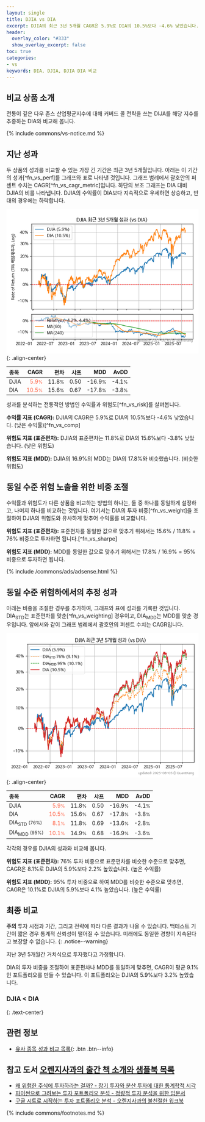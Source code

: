 ```yaml
---
layout: single
title: DJIA vs DIA
excerpt: DJIA의 최근 3년 5개월 CAGR은 5.9%로 DIA의 10.5%보다 -4.6% 낮았습니다.
header:
  overlay_color: "#333"
  show_overlay_excerpt: false
toc: true
categories:
- vs
keywords: DIA, DJIA, DJIA DIA 비교
---
```


## 비교 상품 소개


전통이 깊은 다우 존스 산업평균지수에 대해 커버드 콜 전략을 쓰는 DIJA를 해당 지수를 추종하는 DIA와 비교해 봅니다.



{% include commons/vs-notice.md %}

## 지난 성과

두 상품의 성과를 비교할 수 있는 가장 긴 기간은 최근 3년 5개월입니다. 아래는 이 기간의 성과[^fn_vs_perf]를 그래프와 표로 나타낸 것입니다.
그래프 범례에서 괄호안의 퍼센트 수치는 CAGR[^fn_vs_cagr_metric]입니다.
하단의 보조 그래프는 DIA 대비 DJIA의 비를 나타냅니다.
DJIA의 수익률이 DIA보다 지속적으로 우세하면 상승하고, 반대의 경우에는 하락합니다.

![DJIA](/vs/images/djia-vs-dia_dual.png){: .align-center}

| **종목** | **CAGR** | **편차** | **샤프** | **MDD** | **AvDD** |
| :------------ | ------: | -----------: | -------: | ------: | -------: |
| DJIA | <span style="color: tomato">5.9<small>%</small></span> | 11.8<small>%</small> | 0.50 | -16.9<small>%</small> | -4.1<small>%</small> |
| DIA | <span style="color: tomato">10.5<small>%</small></span> | 15.6<small>%</small> | 0.67 | -17.8<small>%</small> | -3.8<small>%</small> |

<!-- more -->


성과를 분석하는 전통적인 방법인 수익률과 위험도[^fn_vs_risk]를 살펴봅니다.

**수익률 지표 (CAGR):** DJIA의 CAGR은 5.9%로 DIA의 10.5%보다 -4.6% 낮았습니다. (낮은 수익률)[^fn_vs_comp]

**위험도 지표 (표준편차):** DJIA의 표준편차는 11.8%로 DIA의 15.6%보다 -3.8% 낮았습니다. (낮은 위험도)

**위험도 지표 (MDD):** DJIA의 16.9%의 MDD는 DIA의 17.8%와 비슷했습니다. (비슷한 위험도)



## 동일 수준 위험 노출을 위한 비중 조절

수익률과 위험도가 다른 상품을 비교하는 방법의 하나는, 둘 중 하나를 동일하게 설정하고, 나머지 하나를 비교하는 것입니다.
여기서는 DIA의 투자 비중[^fn_vs_weight]을 조절하여 DJIA의 위험도와 유사하게 맞추어 수익률를 비교합니다.

**위험도 지표 (표준편차):** 표준편차를 동일한 값으로 맞추기 위해서는 15.6% / 11.8% = 76% 비중으로 투자하면 됩니다.[^fn_vs_sharpe]

**위험도 지표 (MDD):** MDD를 동일한 값으로 맞추기 위해서는 17.8% / 16.9% = 95% 비중으로 투자하면 됩니다.


{% include /commons/ads/adsense.html %}



## 동일 수준 위험하에서의 추정 성과

아래는 비중을 조절한 경우를 추가하여, 그래프와 표에 성과를 기록한 것입니다.
DIA<sub>STD</sub>는 표준편차를 맞춘[^fn_vs_weighting] 경우이고, DIA<sub>MDD</sub>는 MDD를 맞춘 경우입니다.
앞에서와 같이 그래프 범례에서 괄호안의 퍼센트 수치는 CAGR입니다.


![DJIA](/vs/images/djia-vs-dia.png){: .align-center}



| **종목** | **CAGR** | **편차** | **샤프** | **MDD** | **AvDD** |
| :------------ | ------: | -----------: | -------: | ------: | -------: |
| DJIA | <span style="color: tomato">5.9<small>%</small></span> | 11.8<small>%</small> | 0.50 | -16.9<small>%</small> | -4.1<small>%</small> |
| DIA | <span style="color: tomato">10.5<small>%</small></span> | 15.6<small>%</small> | 0.67 | -17.8<small>%</small> | -3.8<small>%</small> |
| DIA<sub>STD</sub> <small>(76%)</small> | <span style="color: tomato">8.1<small>%</small></span> | 11.8<small>%</small> | 0.69 | -13.6<small>%</small> | -2.8<small>%</small> |
| DIA<sub>MDD</sub> <small>(95%)</small> | <span style="color: tomato">10.1<small>%</small></span> | 14.9<small>%</small> | 0.68 | -16.9<small>%</small> | -3.6<small>%</small> |



각각의 경우를 DJIA의 성과와 비교해 봅니다.

**위험도 지표 (표준편차):** 76% 투자 비중으로 표준편차를 비슷한 수준으로 맞추면, CAGR은 8.1%로 DJIA의 5.9%보다 2.2% 높았습니다. (높은 수익률)

**위험도 지표 (MDD):** 95% 투자 비중으로 하여 MDD를 비슷한 수준으로 맞추면, CAGR은 10.1%로 DJIA의 5.9%보다 4.1% 높았습니다. (높은 수익률)




## 최종 비교

**주의** 투자 시점과 기간, 그리고 전략에 따라 다른 결과가 나올 수 있습니다. 백테스트 기간이 짧은 경우 통계적 신뢰성이 떨어질 수 있습니다. 미래에도 동일한 경향이 지속된다고 보장할 수 없습니다.
{: .notice--warning}

지난 3년 5개월간 거치식으로 투자했다고 가정합니다.

DIA의 투자 비중을 조절하여 표준편차나 MDD를 동일하게 맞추면, CAGR이 평균 9.1%인 포트폴리오를 만들 수 있습니다.
이 포트폴리오는 DJIA의 5.9%보다 3.2% 높았습니다.

### DJIA &lt; DIA
{: .text-center}


## 관련 정보

- [유사 종목 성과 비교 목록](/vs/){: .btn .btn--info}


## 참고 도서 [오렌지사과의 출간 책 소개와 샘플북 목록](https://kongdori.tistory.com/691)

- [왜 위험한 주식에 투자하라는 걸까? - 장기 투자와 분산 투자에 대한 통계학적 시각](https://kongdori.tistory.com/421)
- [파이썬으로 그려보는 투자 포트폴리오 분석  - 정량적 투자 분석을 위한 입문서](https://kongdori.tistory.com/643)
- [구글 시트로 시작하는 투자 포트폴리오 분석 - 오렌지사과의 불친절한 워크북](https://kongdori.tistory.com/449)

{% include commons/footnotes.md %}